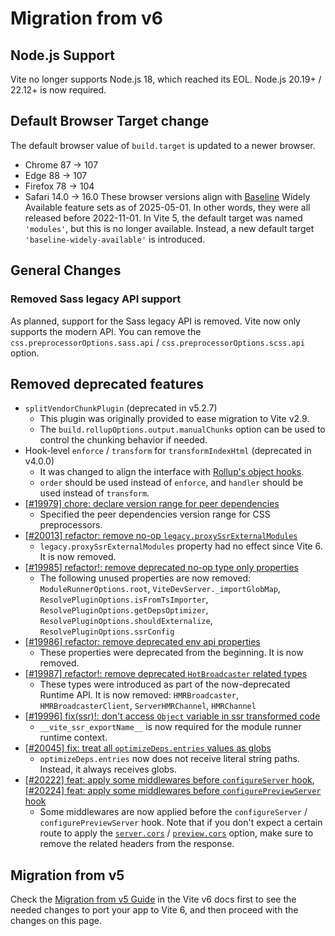 # Migration from v6
## Node.js Support
Vite no longer supports Node.js 18, which reached its EOL. Node.js 20.19+ / 22.12+ is now required.
## Default Browser Target change
The default browser value of `build.target` is updated to a newer browser.
- Chrome 87 → 107
- Edge 88 → 107
- Firefox 78 → 104
- Safari 14.0 → 16.0
These browser versions align with [Baseline](https://web-platform-dx.github.io/web-features/) Widely Available feature sets as of 2025-05-01. In other words, they were all released before 2022-11-01.
In Vite 5, the default target was named `'modules'`, but this is no longer available. Instead, a new default target `'baseline-widely-available'` is introduced.
## General Changes
### Removed Sass legacy API support
As planned, support for the Sass legacy API is removed. Vite now only supports the modern API. You can remove the `css.preprocessorOptions.sass.api` / `css.preprocessorOptions.scss.api` option.
## Removed deprecated features
- `splitVendorChunkPlugin` (deprecated in v5.2.7)
  - This plugin was originally provided to ease migration to Vite v2.9.
  - The `build.rollupOptions.output.manualChunks` option can be used to control the chunking behavior if needed.
- Hook-level `enforce` / `transform` for `transformIndexHtml` (deprecated in v4.0.0)
  - It was changed to align the interface with [Rollup's object hooks](https://rollupjs.org/plugin-development/#build-hooks:~:text=Instead%20of%20a%20function%2C%20hooks%20can%20also%20be%20objects.).
  - `order` should be used instead of `enforce`, and `handler` should be used instead of `transform`.
- [[#19979] chore: declare version range for peer dependencies](https://github.com/vitejs/vite/pull/19979)
  - Specified the peer dependencies version range for CSS preprocessors.
- [[#20013] refactor: remove no-op `legacy.proxySsrExternalModules`](https://github.com/vitejs/vite/pull/20013)
  - `legacy.proxySsrExternalModules` property had no effect since Vite 6. It is now removed.
- [[#19985] refactor!: remove deprecated no-op type only properties](https://github.com/vitejs/vite/pull/19985)
  - The following unused properties are now removed: `ModuleRunnerOptions.root`, `ViteDevServer._importGlobMap`, `ResolvePluginOptions.isFromTsImporter`, `ResolvePluginOptions.getDepsOptimizer`, `ResolvePluginOptions.shouldExternalize`, `ResolvePluginOptions.ssrConfig`
- [[#19986] refactor: remove deprecated env api properties](https://github.com/vitejs/vite/pull/19986)
  - These properties were deprecated from the beginning. It is now removed.
- [[#19987] refactor!: remove deprecated `HotBroadcaster` related types](https://github.com/vitejs/vite/pull/19987)
  - These types were introduced as part of the now-deprecated Runtime API. It is now removed: `HMRBroadcaster`, `HMRBroadcasterClient`, `ServerHMRChannel`, `HMRChannel`
- [[#19996] fix(ssr)!: don't access `Object` variable in ssr transformed code](https://github.com/vitejs/vite/pull/19996)
  - `__vite_ssr_exportName__` is now required for the module runner runtime context.
- [[#20045] fix: treat all `optimizeDeps.entries` values as globs](https://github.com/vitejs/vite/pull/20045)
  - `optimizeDeps.entries` now does not receive literal string paths. Instead, it always receives globs.
- [[#20222] feat: apply some middlewares before `configureServer` hook](https://github.com/vitejs/vite/pull/20222), [[#20224] feat: apply some middlewares before `configurePreviewServer` hook](https://github.com/vitejs/vite/pull/20224)
  - Some middlewares are now applied before the `configureServer` / `configurePreviewServer` hook. Note that if you don't expect a certain route to apply the [`server.cors`](../config/server-options.md#server-cors) / [`preview.cors`](../config/preview-options.md#preview-cors) option, make sure to remove the related headers from the response.

## Migration from v5

Check the [Migration from v5 Guide](https://v6.vite.dev/guide/migration.html) in the Vite v6 docs first to see the needed changes to port your app to Vite 6, and then proceed with the changes on this page.